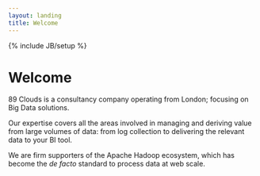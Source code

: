 ```yaml
---
layout: landing
title: Welcome
---
```

{% include JB/setup %}

# Welcome

89 Clouds is a consultancy company operating from London; focusing on Big Data solutions.

Our expertise covers all the areas involved in managing and deriving value from large volumes of data: from log collection to delivering the relevant data to your BI tool.

We are firm supporters of the Apache Hadoop ecosystem, which has become the _de facto_ standard to process data at web scale.
